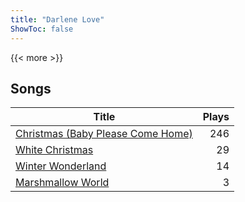 ```yaml
---
title: "Darlene Love"
ShowToc: false
---
```


{{< more >}}

## Songs
Title | Plays 
----- | -----: 
[Christmas (Baby Please Come Home)](/songs/christmas-baby-please-come-home) | 246
[White Christmas](/songs/white-christmas) | 29
[Winter Wonderland](/songs/winter-wonderland) | 14
[Marshmallow World](/songs/marshmallow-world) | 3

